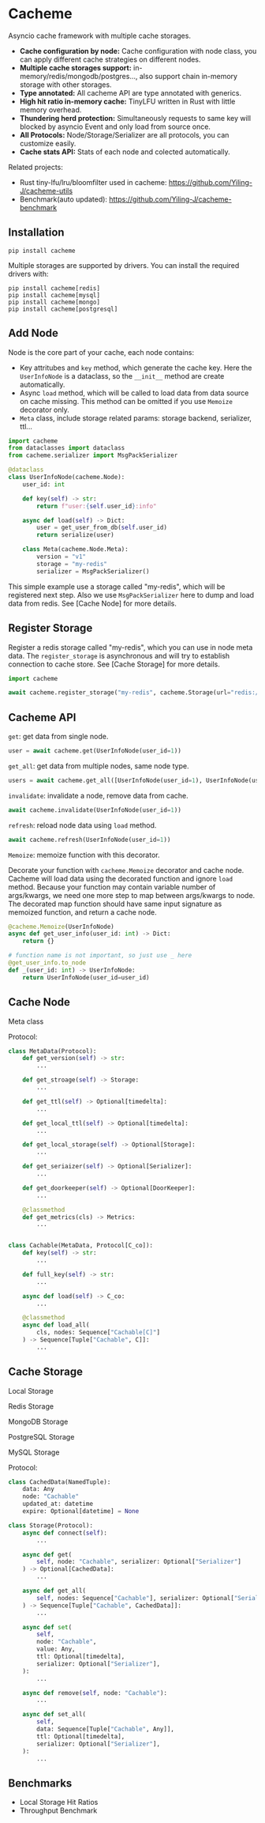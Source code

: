 # Cacheme

Asyncio cache framework with multiple cache storages.

- **Cache configuration by node:** Cache configuration with node class, you can apply different cache strategies on different nodes.
- **Multiple cache storages support:** in-memory/redis/mongodb/postgres..., also support chain in-memory storage with other storages.
- **Type annotated:** All cacheme API are type annotated with generics.
- **High hit ratio in-memory cache:** TinyLFU written in Rust with little memory overhead.
- **Thundering herd protection:** Simultaneously requests to same key will blocked by asyncio Event and only load from source once.
- **All Protocols:** Node/Storage/Serializer are all protocols, you can customize easily.
- **Cache stats API:** Stats of each node and colected automatically.

Related projects:
- Rust tiny-lfu/lru/bloomfilter used in cacheme: https://github.com/Yiling-J/cacheme-utils
- Benchmark(auto updated): https://github.com/Yiling-J/cacheme-benchmark

## Installation

```
pip install cacheme
```

Multiple storages are supported by drivers. You can install the required drivers with:
```
pip install cacheme[redis]
pip install cacheme[mysql]
pip install cacheme[mongo]
pip install cacheme[postgresql]
```

## Add Node
Node is the core part of your cache, each node contains:

- Key attritubes and `key` method,  which generate the cache key. Here the `UserInfoNode` is a dataclass, so the `__init__` method are create automatically.
- Async `load` method, which will be called to load data from data source on cache missing. This method can be omitted if you use `Memoize` decorator only.
- `Meta` class, include storage related params: storage backend, serializer, ttl...

```python
import cacheme
from dataclasses import dataclass
from cacheme.serializer import MsgPackSerializer

@dataclass
class UserInfoNode(cacheme.Node):
    user_id: int

    def key(self) -> str:
        return f"user:{self.user_id}:info"

    async def load(self) -> Dict:
        user = get_user_from_db(self.user_id)
        return serialize(user)

    class Meta(cacheme.Node.Meta):
        version = "v1"
        storage = "my-redis"
        serializer = MsgPackSerializer()
```
This simple example use a storage called "my-redis", which will be registered next step. Also we use `MsgPackSerializer` here to dump and load data from redis. See [Cache Node] for more details.

## Register Storage

Register a redis storage called "my-redis", which you can use in node meta data. The `register_storage` is asynchronous and will try to establish connection to cache store.
See [Cache Storage] for more details.

```python
import cacheme

await cacheme.register_storage("my-redis", cacheme.Storage(url="redis://localhost:6379"))
```

## Cacheme API

`get`: get data from single node.
```python
user = await cacheme.get(UserInfoNode(user_id=1))
```

`get_all`: get data from multiple nodes, same node type.
```python
users = await cacheme.get_all([UserInfoNode(user_id=1), UserInfoNode(user_id=2)])
```

`invalidate`: invalidate a node, remove data from cache.
```python
await cacheme.invalidate(UserInfoNode(user_id=1))
```

`refresh`: reload node data using `load` method.
```python
await cacheme.refresh(UserInfoNode(user_id=1))
```

`Memoize`: memoize function with this decorator.

Decorate your function with `cacheme.Memoize` decorator and cache node. Cacheme will load data using the decorated function and ignore `load` method.
Because your function may contain variable number of args/kwargs, we need one more step to map between args/kwargs to node. The decorated map function should have same input signature as memoized function, and return a cache node.

```python
@cacheme.Memoize(UserInfoNode)
async def get_user_info(user_id: int) -> Dict:
    return {}

# function name is not important, so just use _ here
@get_user_info.to_node
def _(user_id: int) -> UserInfoNode:
    return UserInfoNode(user_id=user_id)
```

## Cache Node
Meta class

Protocol:

```python
class MetaData(Protocol):
    def get_version(self) -> str:
        ...

    def get_stroage(self) -> Storage:
        ...

    def get_ttl(self) -> Optional[timedelta]:
        ...

    def get_local_ttl(self) -> Optional[timedelta]:
        ...

    def get_local_storage(self) -> Optional[Storage]:
        ...

    def get_seriaizer(self) -> Optional[Serializer]:
        ...

    def get_doorkeeper(self) -> Optional[DoorKeeper]:
        ...

    @classmethod
    def get_metrics(cls) -> Metrics:
        ...


class Cachable(MetaData, Protocol[C_co]):
    def key(self) -> str:
        ...

    def full_key(self) -> str:
        ...

    async def load(self) -> C_co:
        ...

    @classmethod
    async def load_all(
        cls, nodes: Sequence["Cachable[C]"]
    ) -> Sequence[Tuple["Cachable", C]]:
        ...
```

## Cache Storage
Local Storage

Redis Storage

MongoDB Storage

PostgreSQL Storage

MySQL Storage

Protocol:

```python
class CachedData(NamedTuple):
    data: Any
    node: "Cachable"
    updated_at: datetime
    expire: Optional[datetime] = None

class Storage(Protocol):
    async def connect(self):
        ...

    async def get(
        self, node: "Cachable", serializer: Optional["Serializer"]
    ) -> Optional[CachedData]:
        ...

    async def get_all(
        self, nodes: Sequence["Cachable"], serializer: Optional["Serializer"]
    ) -> Sequence[Tuple["Cachable", CachedData]]:
        ...

    async def set(
        self,
        node: "Cachable",
        value: Any,
        ttl: Optional[timedelta],
        serializer: Optional["Serializer"],
    ):
        ...

    async def remove(self, node: "Cachable"):
        ...

    async def set_all(
        self,
        data: Sequence[Tuple["Cachable", Any]],
        ttl: Optional[timedelta],
        serializer: Optional["Serializer"],
    ):
        ...
```
## Benchmarks
- Local Storage Hit Ratios
- Throughput Benchmark

